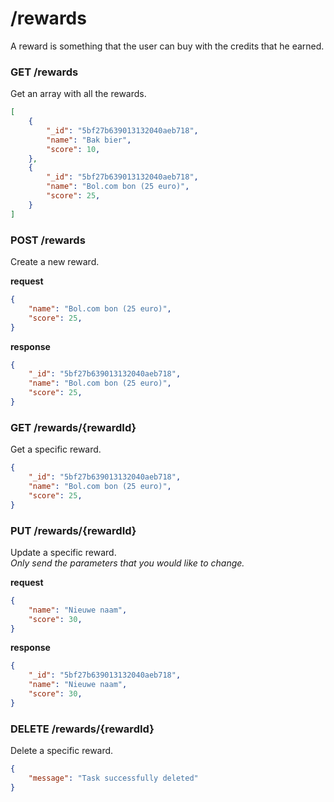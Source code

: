 # /rewards
A reward is something that the user can buy with the credits that he earned.

### GET /rewards
Get an array with all the rewards.

```json
[
    {
        "_id": "5bf27b639013132040aeb718",
        "name": "Bak bier",
        "score": 10,
    },
    {
        "_id": "5bf27b639013132040aeb718",
        "name": "Bol.com bon (25 euro)",
        "score": 25,
    }
]
```

### POST /rewards
Create a new reward.

**request**
```json
{
    "name": "Bol.com bon (25 euro)",
    "score": 25,
}
```
**response**
```json
{
    "_id": "5bf27b639013132040aeb718",
    "name": "Bol.com bon (25 euro)",
    "score": 25,
}
```

### GET /rewards/{rewardId}
Get a specific reward.

```json
{
    "_id": "5bf27b639013132040aeb718",
    "name": "Bol.com bon (25 euro)",
    "score": 25,
}
```

### PUT /rewards/{rewardId}
Update a specific reward.  
*Only send the parameters that you would like to change.*

**request**
```json
{
    "name": "Nieuwe naam",
    "score": 30,
}
```
**response**
```json
{
    "_id": "5bf27b639013132040aeb718",
    "name": "Nieuwe naam",
    "score": 30,
}
```

### DELETE /rewards/{rewardId}
Delete a specific reward.

```json
{
    "message": "Task successfully deleted"
}
```